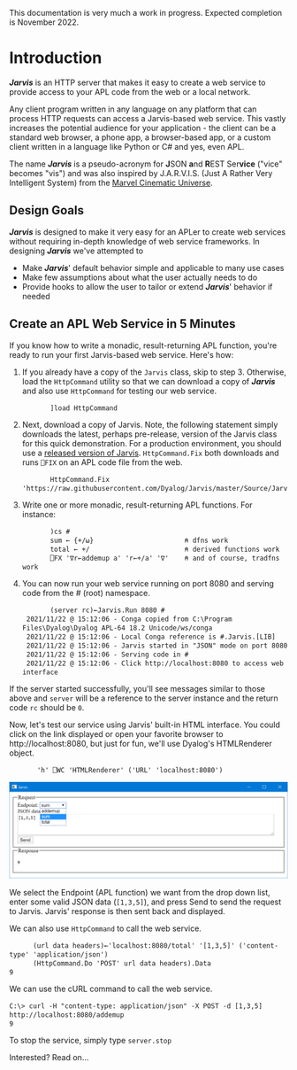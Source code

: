 This documentation is very much a work in progress. Expected completion is November 2022.
# Introduction
***Jarvis*** is an HTTP server that makes it easy to create a web service to provide access to your APL code from the web or a local network.

Any client program written in any language on any platform that can process HTTP requests can access  a Jarvis-based web service. This vastly increases the potential audience for your application - the client can be a standard web browser, a phone app, a browser-based app, or a custom client written in a language like Python or C# and yes, even APL.

The name ***Jarvis*** is a pseudo-acronym for **J**SON **a**nd **R**EST Ser**vice** ("vice" becomes "vis") and was also inspired by J.A.R.V.I.S. (Just A Rather Very Intelligent System) from the [Marvel Cinematic Universe](https://en.wikipedia.org/wiki/J.A.R.V.I.S.). 

## Design Goals
***Jarvis*** is designed to make it very easy for an APLer to create web services without requiring in-depth knowledge of web service frameworks. In designing ***Jarvis*** we've attempted to

- Make ***Jarvis***' default behavior simple and applicable to many use cases
- Make few assumptions about what the user actually needs to do
- Provide hooks to allow the user to tailor or extend ***Jarvis***' behavior if needed

## Create an APL Web Service in 5 Minutes
If you know how to write a monadic, result-returning APL function, you're ready to run your first Jarvis-based web service.  Here's how:

1. If you already have a copy of the `Jarvis` class, skip to step 3.  Otherwise, load the `HttpCommand` utility so that we can download a copy of ***Jarvis*** and also use `HttpCommand` for testing our web service.

              ]load HttpCommand

2. Next, download a copy of Jarvis. Note, the following statement simply downloads the latest, perhaps pre-release, version of the Jarvis class for this quick demonstration. For a production environment, you should use a [released version of Jarvis](https://github.com/Dyalog/Jarvis/releases). `HttpCommand.Fix` both downloads and runs `⎕FIX` on an APL code file from the web.

		      HttpCommand.Fix 'https://raw.githubusercontent.com/Dyalog/Jarvis/master/Source/Jarvis.dyalog

1. Write one or more monadic, result-returning APL functions. For instance:
 
              )cs #
              sum ← {+/⍵}                       ⍝ dfns work
	          total ← +/                        ⍝ derived functions work
              ⎕FX '∇r←addemup a' 'r←+/a' '∇'    ⍝ and of course, tradfns work

1. You can now run your web service running on port 8080 and serving code from the # (root) namespace.  

              (server rc)←Jarvis.Run 8080 #
	    2021/11/22 @ 15:12:06 - Conga copied from C:\Program Files\Dyalog\Dyalog APL-64 18.2 Unicode/ws/conga
        2021/11/22 @ 15:12:06 - Local Conga reference is #.Jarvis.[LIB]
        2021/11/22 @ 15:12:06 - Jarvis started in "JSON" mode on port 8080
        2021/11/22 @ 15:12:06 - Serving code in #
        2021/11/22 @ 15:12:06 - Click http://localhost:8080 to access web interface

If the server started successfully, you'll see messages similar to those above and `server` will be a reference to the server instance and the return code `rc` should be `0`.


Now, let's test our service using Jarvis' built-in HTML interface. You could click on the link displayed or open your favorite browser to http://localhost:8080, but just for fun, we'll use Dyalog's HTMLRenderer object.

           'h' ⎕WC 'HTMLRenderer' ('URL' 'localhost:8080')
![Jarvis Sample](img/sample.png)

We select the Endpoint (APL function) we want from the drop down list, enter some valid JSON data (`[1,3,5]`), and press Send to send the request to Jarvis.  Jarvis' response is then sent back and displayed.

We can also use `HttpCommand` to call the web service.

          (url data headers)←'localhost:8080/total' '[1,3,5]' ('content-type' 'application/json')
		  (HttpCommand.Do 'POST' url data headers).Data
    9

We can use the cURL command to call the web service.

    C:\> curl -H "content-type: application/json" -X POST -d [1,3,5] http://localhost:8080/addemup
    9

To stop the service, simply type `server.stop`

Interested?  Read on...
